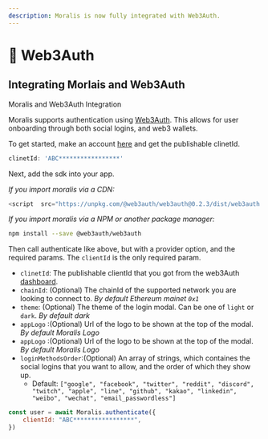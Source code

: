 ```yaml
---
description: Moralis is now fully integrated with Web3Auth.
---
```



# 🔑 Web3️Auth

## Integrating Morlais and Web3Auth

 
Moralis and Web3Auth Integration

Moralis supports authentication using [Web3Auth](https://web3auth.io/). This allows for user onboarding through both social logins, and web3 wallets.

To get started, make an account [here](https://dashboard.web3auth.io/)  and get the publishable clinetId. 
```javascript
clinetId: 'ABC*****************'
```
Next, add the sdk into your app.

_If you import moralis via a CDN:_
```javascript
<script  src="https://unpkg.com/@web3auth/web3auth@0.2.3/dist/web3auth.umd.min.js"></script>
```
_If you import moralis via a NPM or another package manager:_

```bash
npm install --save @web3auth/web3auth
```

Then call authenticate like above, but with a provider option, and the required params. The `clientId` is the only required param.

* `clinetId`: The publishable clientId that you got from the web3Auth [dashboard](https://web3auth.io/).
*  `chainId`: (Optional)  The chainId of the supported network you are looking to connect to. *By default Ethereum mainet `0x1`*
* `theme`: (Optional) The theme of the login modal. Can be one of `light` or `dark`. *By default  dark*
* `appLogo` :(Optional) Url of the logo to be shown at the top of the modal. *By default  Moralis Logo*
* `appLogo` :(Optional) Url of the logo to be shown at the top of the modal. *By default  Moralis Logo*
* `loginMethodsOrder`:(Optional) An array of strings, which containes the social logins that you want to allow, and the order of which they show up.
	* Default: `["google", "facebook", "twitter", "reddit", "discord", "twitch", "apple", "line", "github", "kakao", "linkedin", "weibo", "wechat", "email_passwordless"]`
  

```javascript
const user = await Moralis.authenticate({
	clientId: "ABC*****************",
})
```
